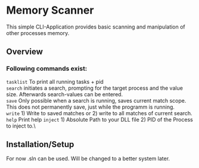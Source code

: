 # Memory Scanner
This simple CLI-Application provides basic scanning and manipulation of other processes memory.

## Overview
### Following commands exist:
`tasklist` To print all running tasks + pid\
`search` initiates a search, prompting for the target process and the value size.
         Afterwards search-values can be entered.\
`save` Only possible when a search is running, saves current match scope. This does not permanently save, just while the programm is running.\
`write` 1) Write to saved matches or 2) write to all matches of current search.\
`help` Print help
`inject` 1) Absolute Path to your DLL file 2) PID of the Process to inject to.\

## Installation/Setup
For now .sln can be used. Will be changed to a better system later.
